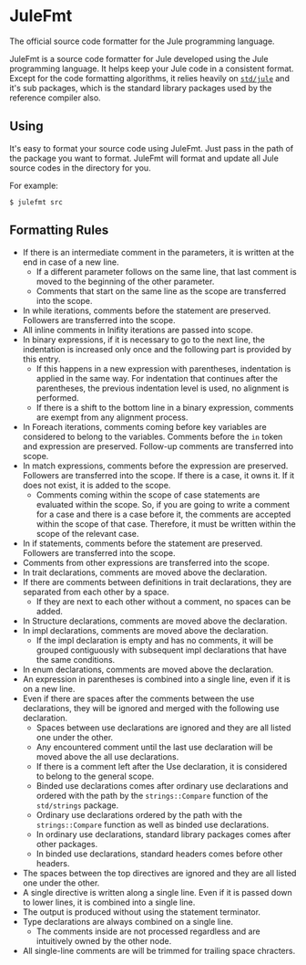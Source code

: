 # JuleFmt

The official source code formatter for the Jule programming language.

JuleFmt is a source code formatter for Jule developed using the Jule programming language. It helps keep your Jule code in a consistent format. Except for the code formatting algorithms, it relies heavily on [`std/jule`](/std/jule) and it's sub packages, which is the standard library packages used by the reference compiler also.

## Using

It's easy to format your source code using JuleFmt. Just pass in the path of the package you want to format. JuleFmt will format and update all Jule source codes in the directory for you.

For example:
```
$ julefmt src
```

## Formatting Rules

- If there is an intermediate comment in the parameters, it is written at the end in case of a new line.
	- If a different parameter follows on the same line, that last comment is moved to the beginning of the other parameter.
	- Comments that start on the same line as the scope are transferred into the scope.
- In while iterations, comments before the statement are preserved. Followers are transferred into the scope.
- All inline comments in Inifity iterations are passed into scope.
- In binary expressions, if it is necessary to go to the next line, the indentation is increased only once and the following part is provided by this entry.
	- If this happens in a new expression with parentheses, indentation is applied in the same way. For indentation that continues after the parentheses, the previous indentation level is used, no alignment is performed.
	- If there is a shift to the bottom line in a binary expression, comments are exempt from any alignment process.
- In Foreach iterations, comments coming before key variables are considered to belong to the variables. Comments before the `in` token and expression are preserved. Follow-up comments are transferred into scope.
- In match expressions, comments before the expression are preserved. Followers are transferred into the scope. If there is a case, it owns it. If it does not exist, it is added to the scope.
	- Comments coming within the scope of case statements are evaluated within the scope. So, if you are going to write a comment for a case and there is a case before it, the comments are accepted within the scope of that case. Therefore, it must be written within the scope of the relevant case.
- In if statements, comments before the statement are preserved. Followers are transferred into the scope.
- Comments from other expressions are transferred into the scope.
- In trait declarations, comments are moved above the declaration.
- If there are comments between definitions in trait declarations, they are separated from each other by a space.
	- If they are next to each other without a comment, no spaces can be added.
- In Structure declarations, comments are moved above the declaration.
- In impl declarations, comments are moved above the declaration.
	- If the impl declaration is empty and has no comments, it will be grouped contiguously with subsequent impl declarations that have the same conditions.
- In enum declarations, comments are moved above the declaration.
- An expression in parentheses is combined into a single line, even if it is on a new line.
- Even if there are spaces after the comments between the use declarations, they will be ignored and merged with the following use declaration.
	- Spaces between use declarations are ignored and they are all listed one under the other.
	- Any encountered comment until the last use declaration will be moved above the all use declarations.
	- If there is a comment left after the Use declaration, it is considered to belong to the general scope.
	- Binded use declarations comes after ordinary use declarations and ordered with the path by the `strings::Compare` function of the `std/strings` package.
	- Ordinary use declarations ordered by the path with the `strings::Compare` function as well as binded use declarations.
	- In ordinary use declarations, standard library packages comes after other packages.
	- In binded use declarations, standard headers comes before other headers.
- The spaces between the top directives are ignored and they are all listed one under the other.
- A single directive is written along a single line. Even if it is passed down to lower lines, it is combined into a single line.
- The output is produced without using the statement terminator.
- Type declarations are always combined on a single line.
	- The comments inside are not processed regardless and are intuitively owned by the other node.
- All single-line comments are will be trimmed for trailing space chracters.